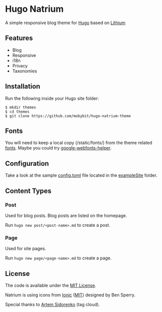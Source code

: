 # Hugo Natrium

A simple responsive blog theme for [Hugo](https://gohugo.io/) based on [Lithium](https://github.com/jrutheiser/hugo-lithium-theme.git)

## Features

- Blog
- Responsive
- i18n
- Privacy
- Taxonomies

## Installation

Run the following inside your Hugo site folder:

```
$ mkdir themes
$ cd themes
$ git clone https://github.com/mobybit/hugo-natrium-theme
```

## Fonts

You will need to keep a local copy (/static/fonts/) from the theme related [fonts](https://github.com/mobybit/hugo-natrium-theme/tree/master/static/css/fonts.css). Maybe you could try [google-webfonts-helper](https://google-webfonts-helper.herokuapp.com/fonts).

## Configuration

Take a look at the sample [config.toml](https://github.com/mobybit/hugo-natrium-theme/blob/master/exampleSite/config.toml)
file located in the [exampleSite](https://github.com/mobybit/hugo-natrium-theme/blob/master/exampleSite) folder.

## Content Types

### Post

Used for blog posts. Blog posts are listed on the homepage.

Run `hugo new post/<post-name>.md` to create a post.

### Page

Used for site pages.

Run `hugo new page/<page-name>.md` to create a page.

## License

The code is available under the [MIT License](https://github.com/mobybit/hugo-natrium-theme/blob/master/LICENSE.md). 

Natrium is using icons from [Ionic](https://github.com/ionic-team/ionicicons/) ([MIT](https://github.com/ionic-team/ionicons/blob/master/LICENSE)) designed by Ben Sperry.

Special thanks to [Artem Sidorenko](https://www.sidorenko.io/post/2017/07/nice-tagcloud-with-hugo/) (tag cloud).
